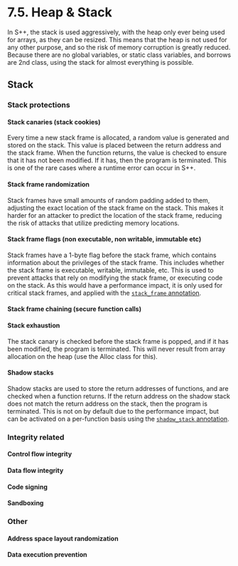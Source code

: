 # 7.5. Heap & Stack
In S++, the stack is used aggressively, with the heap only ever being used for arrays, as they can be resized. This 
means that the heap is not used for any other purpose, and so the risk of memory corruption is greatly reduced. 
Because there are no global variables, or static class variables, and borrows are 2nd class, using the stack for 
almost everything is possible.

## Stack

### Stack protections

#### Stack canaries (stack cookies)
Every time a new stack frame is allocated, a random value is generated and stored on the stack. This value is placed
between the return address and the stack frame. When the function returns, the value is checked to ensure that it has
not been modified. If it has, then the program is terminated. This is one of the rare cases where a runtime error can
occur in S++.

#### Stack frame randomization
Stack frames have small amounts of random padding added to them, adjusting the exact location of the stack frame on
the stack. This makes it harder for an attacker to predict the location of the stack frame, reducing the risk of
attacks that utilize predicting memory locations.

#### Stack frame flags (non executable, non writable, immutable etc)
Stack frames have a 1-byte flag before the stack frame, which contains information about the privileges of the stack
frame. This includes whether the stack frame is executable, writable, immutable, etc. This is used to prevent attacks
that rely on modifying the stack frame, or executing code on the stack. As this would have a performance impact, it is
only used for critical stack frames, and applied with the [`stack_frame` annotation]().

#### Stack frame chaining (secure function calls)

#### Stack exhaustion
The stack canary is checked before the stack frame is popped, and if it has been modified, the program is terminated.
This will never result from array allocation on the heap (use the Alloc class for this).

#### Shadow stacks
Shadow stacks are used to store the return addresses of functions, and are checked when a function returns. If the
return address on the shadow stack does not match the return address on the stack, then the program is terminated. 
This is not on by default due to the performance impact, but can be activated on a per-function basis using the
[`shadow_stack` annotation]().

### Integrity related

#### Control flow integrity

#### Data flow integrity

#### Code signing

#### Sandboxing

### Other

#### Address space layout randomization

#### Data execution prevention
